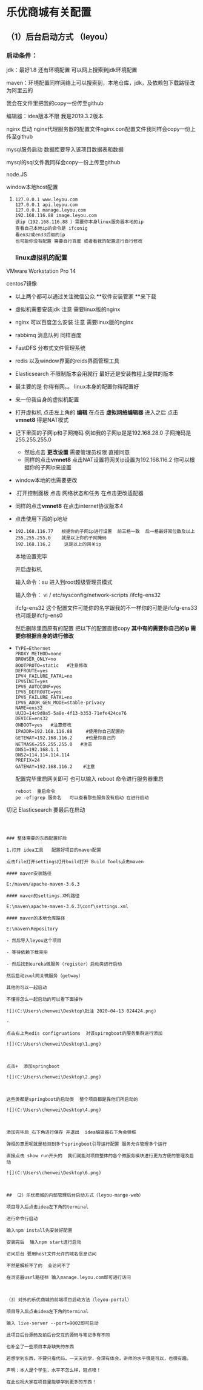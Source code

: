 # 			乐优商城有关配置





## （1）后台启动方式   （leyou）

### 启动条件：

jdk：最好1.8  还有环境配置 可以网上搜索到jdk环境配置

maven：环境配置同样网络上可以搜索到，本地仓库，jdk，及依赖包下载路径改为阿里云的

我会在文件里把我的copy一份传至github

编辑器：idea版本不限   我是2019.3.2版本

nginx 启动   nginx代理服务器的配置文件nginx.con配置文件我同样会copy一份上传至github

mysql服务启动  数据库要导入该项目数据表和数据  

mysql的sql文件我同样会copy一份上传至github

node.JS

window本地host配置

1. ```
   127.0.0.1 www.leyou.com
   127.0.0.1 api.leyou.com 
   127.0.0.1 manage.leyou.com
   192.168.116.88 image.leyou.com    
   该ip（192.168.116.88 ）需要你本身linux服务器本地的ip 
   查看自己本地ip的命令是 ifconig 
   看en32或en33后缀的ip
   也可能你没有配置 需要自行百度 或者看我的配置进行自行修改
   ```

   

   ### linux虚拟机的配置

VMware Workstation Pro 14

centos7镜像

- 以上两个都可以通过关注微信公众 **软件安装管家 **来下载

- 虚拟机需要安装jdk   注意  需要linux版的nginx 

- nginx    可以百度怎么安装  注意  需要linux版的nginx

- rabbimq 消息队列    同样百度

- FastDFS  分布式文件管理系统

- redis 以及window界面的reids界面管理工具

- Elasticsearch  不限制版本会用就行   最好还是安装教程上提供的版本

- 最主要的是 你得有网。。 linux本身的配置你得配置好

- 来一份我自身的虚拟机配置 

- 打开虚拟机 点击左上角的 **编辑**  在点击 **虚拟网络编辑器**  进入之后 点击**vmnet8**  得是NAT模式

- 记下里面的子网ip和子网掩码   例如我的子网ip是是192.168.28.0 子网掩码是255.255.255.0

  - 然后点击 **更改设置**  需要管理员权限 直接同意 
  - 同样的点击**vmnet8** 点击NAT设置将网关ip设置为192.168.116.2   你可以根据你的子网ip来设置

- window本地的也需要更改

- .打开控制面板  点击  网络状态和任务  在点击更改适配器

- 同样的点击**vmnet8**   在点击internet协议版本4 

- 点击使用下面的ip地址

- ```
  192.168.116.77   根据你的子网ip进行设置  前三格一致  后一格最好双位数及以上
  255.255.255.0    就是以上你的子网掩码
  192.168.116.2		这是以上的网关ip
  ```

  本地设置完毕

  开启虚拟机

  输入命令：su   进入到root超级管理员模式

  输入命令： vi  / etc/sysconfig/network-scripts /ifcfg-ens32   

  ifcfg-ens32  这个配置文件可能你的名字跟我的不一样你的可能是ifcfg-ens33也可能是ifcfg-ens0  

  然后删除里面原有的配置  把以下的配置直接copy  **其中有的需要你自己的ip 需要你根据自身的进行修改**

  

- ```
  TYPE=Ethernet
  PROXY_METHOD=none
  BROWSER_ONLY=no
  BOOTPROTO=static   #注意修改
  DEFROUTE=yes
  IPV4_FAILURE_FATAL=no
  IPV6INIT=yes
  IPV6_AUTOCONF=yes
  IPV6_DEFROUTE=yes
  IPV6_FAILURE_FATAL=no
  IPV6_ADDR_GEN_MODE=stable-privacy
  NAME=ens32
  UUID=14c9d0a5-5a8e-4f13-b353-71efe424ce76
  DEVICE=ens32
  ONBOOT=yes   #注意修改
  IPADDR=192.168.116.88     #使用你自己配置的
  GETEWAY=192.168.116.2     #也是你自己的
  NETMASK=255.255.255.0   #注意
  DNS1=192.168.1.1   
  DNS2=114.114.114.114
  PREFIX=24
  GATEWAY=192.168.116.2    #注意
  ```

  配置完毕重启网关即可  也可以输入 reboot 命令进行服务器重启

  ```
  reboot  重启命令
  pe -ef|grep 服务名   可以查看那些服务没有启动 在进行启动  
切记   Elasticsearch  要最后在启动
  ```

  

  ### 整体需要的东西配置好后

  1.打开 idea工具   配置好项目的maven配置

  点击file打开settings打开build打开 Build Tools点击maven

  #### maven安装路径

  E:/maven/apache-maven-3.6.3

  #### maven的settings.XMl路径

  E:\maven\apache-maven-3.6.3\conf\settings.xml

  #### maven的本地仓库路径 

  E:\maven\Repository
  
- 然后导入leyou这个项目  

- 等待依赖下载完毕  

- 然后找到eureka微服务（register）启动类进行启动

  然后启动zuul网关微服务（getway）

  其他的可以一起启动

  不懂得怎么一起启动的可以看下面操作

  ![](C:\Users\chenwei\Desktop\批注 2020-04-13 024424.png)

- 

点击右上角edis configruations  对该spirngboot的服务集群进行添加

![](C:\Users\chenwei\Desktop\1.png)



点击+  添加springboot

![](C:\Users\chenwei\Desktop\2.png)



这些类都是springboot的启动类  整个项目都是靠他们所启动的

![](C:\Users\chenwei\Desktop\4.png)



添加完毕后 右下角进行保存 并退出  idea编辑器右下角会弹框

弹框的意思呢就是检测到多个springboot引导运行配置 服务允许管理多个运行

直接点击 show run开头的  我们就能对项目整体的各个微服务模块进行更为方便的管理及启动

![](C:\Users\chenwei\Desktop\6.png)



## （2）乐优商城的内部管理后台启动方式（leyou-mange-web）

项目导入后点击idea左下角的terminal

进行命令行启动

输入npm install先安装好配置

安装完后  输入npm start进行启动

访问后台 要用host文件允许的域名信息访问  

不然是解析不了的  业访问不了   

在浏览器usrl路径栏 输入manage.leyou.com即可进行访问



（3）对外的乐优商城的前端项目启动方法（leyou-portal）

项目导入后点击idea左下角的terminal

输入 live-server --port=9002即可启动

此项目后台源码及前后台交互的源码与笔记多有不同  

也补全了一些项目本身缺失的东西  

若想学到东西，不要只看代码，一天天的学，会深有体会，讲师的水平很是可以，也很有趣。

声明：本人是个学生，水平不怎么样，轻点喷！

在此也祝大家在项目里能够学到更多的东西！